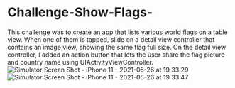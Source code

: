 # Challenge-Show-Flags-
This challenge was to create an app that lists various world flags on a table view. When one of them is tapped, slide on a detail view controller that contains an image view, showing the same flag full size. On the detail view controller, I added an action button that lets the user share the flag picture and country name using UIActivityViewController.
![Simulator Screen Shot - iPhone 11 - 2021-05-26 at 19 33 29](https://user-images.githubusercontent.com/80002790/119739911-5ad1d580-be59-11eb-9071-242a2d0951af.png)
![Simulator Screen Shot - iPhone 11 - 2021-05-26 at 19 33 47](https://user-images.githubusercontent.com/80002790/119739913-5c030280-be59-11eb-9c36-7cc8658db4fd.png)
